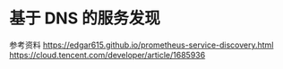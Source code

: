 # 基于 DNS 的服务发现

参考资料
https://edgar615.github.io/prometheus-service-discovery.html
https://cloud.tencent.com/developer/article/1685936
